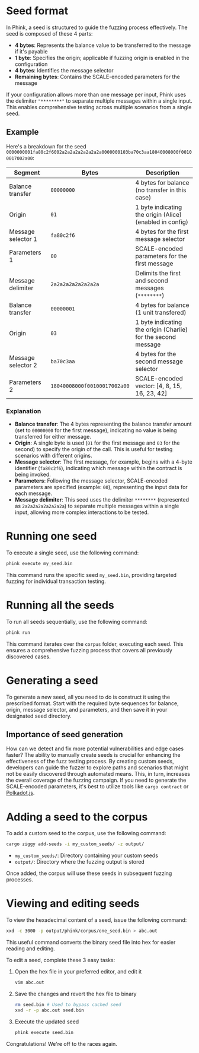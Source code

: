 # Seed format

In Phink, a seed is structured to guide the fuzzing process effectively. The seed is composed of these 4 parts:

- **4 bytes**: Represents the balance value to be transferred to the message if it's payable
- **1 byte**: Specifies the origin; applicable if fuzzing origin is enabled in the configuration
- **4 bytes**: Identifies the message selector
- **Remaining bytes**: Contains the SCALE-encoded parameters for the message

If your configuration allows more than one message per input, Phink uses the delimiter `"********"` to separate multiple
messages within a single input. This enables comprehensive testing across multiple scenarios from a single seed.

## Example

Here's a breakdown for the seed
`0000000001fa80c2f6002a2a2a2a2a2a2a2a0000000103ba70c3aa18040008000f00100017002a00`:

| Segment            | Bytes                        | Description                                                   |
|--------------------|------------------------------|---------------------------------------------------------------|
| Balance transfer   | `00000000`                   | 4 bytes for balance (no transfer in this case)                |
| Origin             | `01`                         | 1 byte indicating the origin (Alice) (enabled in config)      |
| Message selector 1 | `fa80c2f6`                   | 4 bytes for the first message selector                        |
| Parameters 1       | `00`                         | SCALE-encoded parameters for the first message                |
| Message delimiter  | `2a2a2a2a2a2a2a2a`           | Delimits the first and second messages (`********`)           |
| Balance transfer   | `00000001`                   | 4 bytes for balance (1 unit transfered)                       |
| Origin             | `03`                         | 1 byte indicating the origin (Charlie) for the second message |
| Message selector 2 | `ba70c3aa`                   | 4 bytes for the second message selector                       |
| Parameters 2       | `18040008000f00100017002a00` | SCALE-encoded vector: [4, 8, 15, 16, 23, 42]                  |

### Explanation

- **Balance transfer**: The 4 bytes representing the balance transfer amount (set to `00000000` for the first message),
  indicating no value is being transferred for either message.
- **Origin**: A single byte is used (`01` for the first message and `03` for the second) to specify the origin of the
  call. This is useful for testing scenarios with different origins.
- **Message selector**: The first message, for example, begins with a 4-byte identifier (`fa80c2f6`), indicating which
  message within the contract is being invoked.
- **Parameters**: Following the message selector, SCALE-encoded parameters are specified (example: `00`), representing
  the input data for each message.
- **Message delimiter**: This seed uses the delimiter `********` (represented as `2a2a2a2a2a2a2a2a`) to separate
  multiple messages within a single input, allowing more complex interactions to be tested.

# Running one seed

To execute a single seed, use the following command:

```bash
phink execute my_seed.bin
```

This command runs the specific seed `my_seed.bin`, providing targeted fuzzing for individual transaction testing.

# Running all the seeds

To run all seeds sequentially, use the following command:

```bash
phink run
```

This command iterates over the `corpus` folder, executing each seed. This ensures a comprehensive fuzzing process that
covers
all previously discovered cases.

# Generating a seed

To generate a new seed, all you need to do is construct it using the prescribed format. Start with the required byte
sequences for
balance, origin, message selector, and parameters, and then save it in your designated seed directory.

## Importance of seed generation

How can we detect and fix more potential
vulnerabilities and edge cases faster? The ability to manually create seeds is crucial for enhancing the effectiveness
of the fuzz testing process. By creating
custom seeds, developers can guide the fuzzer to explore paths and scenarios that might not be easily discovered through
automated means. This, in turn, increases the overall coverage of the fuzzing campaign. If you need to generate the
SCALE-encoded parameters, it's best to
utilize tools like `cargo contract`
or [Polkadot.js](https://polkadot.js.org/apps/).

# Adding a seed to the corpus

To add a custom seed to the corpus, use the following command:

```bash
cargo ziggy add-seeds -i my_custom_seeds/ -z output/
```

- `my_custom_seeds/`: Directory containing your custom seeds
- `output/`: Directory where the fuzzing output is stored

Once added, the corpus will use these seeds in subsequent fuzzing processes.

# Viewing and editing seeds

To view the hexadecimal content of a seed, issue the following command:

```bash
xxd -c 3000 -p output/phink/corpus/one_seed.bin > abc.out
```

This useful command converts the binary seed file into hex for easier reading and editing.

To edit a seed, complete these 3 easy tasks:

1. Open the hex file in your preferred editor, and edit it

    ```bash
    vim abc.out
    ```

2. Save the changes and revert the hex file to binary

    ```bash
    rm seed.bin # Used to bypass cached seed
    xxd -r -p abc.out seed.bin
    ```

3. Execute the updated seed

    ```bash
    phink execute seed.bin
    ```

Congratulations! We're off to the races again. 
